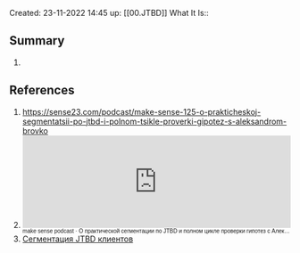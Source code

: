 Created: 23-11-2022 14:45
up: [[00.JTBD]]
What It Is::
## Summary
1. 

## References
1. https://sense23.com/podcast/make-sense-125-o-prakticheskoj-segmentatsii-po-jtbd-i-polnom-tsikle-proverki-gipotez-s-aleksandrom-brovko
2. <iframe width="100%" height="166" scrolling="no" frameborder="no" allow="autoplay" src="https://w.soundcloud.com/player/?url=https%3A//api.soundcloud.com/tracks/953052721&color=ff5500&hide_related=true&show_comments=false&show_teaser=false"></iframe><div style="font-size: 10px; color: [[cccccc]];line-break: anywhere;word-break: normal;overflow: hidden;white-space: nowrap;text-overflow: ellipsis; font-family: Interstate,Lucida Grande,Lucida Sans Unicode,Lucida Sans,Garuda,Verdana,Tahoma,sans-serif;font-weight: 100;"><a href="https://soundcloud.com/productsense" title="make sense podcast" target="_blank" style="color: [[cccccc]]; text-decoration: none;">make sense podcast</a> · <a href="https://soundcloud.com/productsense/make-sense-125" title="О практической сегментации по JTBD и полном цикле проверки гипотез с Александром Бровко" target="_blank" style="color: [[cccccc]]; text-decoration: none;">О практической сегментации по JTBD и полном цикле проверки гипотез с Александром Бровко</a></div>
3. [Сегментация JTBD клиентов](https://www.youtube.com/watch?v=aEsJbnAOaxs)

